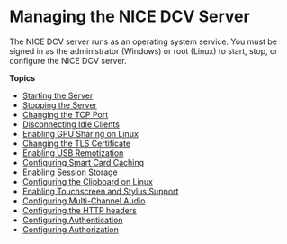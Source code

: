 # Managing the NICE DCV Server<a name="manage"></a>

The NICE DCV server runs as an operating system service\. You must be signed in as the administrator \(Windows\) or root \(Linux\) to start, stop, or configure the NICE DCV server\.

**Topics**
+ [Starting the Server](manage-start.md)
+ [Stopping the Server](manage-stop.md)
+ [Changing the TCP Port](manage-port.md)
+ [Disconnecting Idle Clients](manage-disconnect.md)
+ [Enabling GPU Sharing on Linux](manage-gpu.md)
+ [Changing the TLS Certificate](manage-cert.md)
+ [Enabling USB Remotization](manage-usb-remote.md)
+ [Configuring Smart Card Caching](manage-smart-card.md)
+ [Enabling Session Storage](manage-storage.md)
+ [Configuring the Clipboard on Linux](manage-clipboard.md)
+ [Enabling Touchscreen and Stylus Support](enable-stylus.md)
+ [Configuring Multi\-Channel Audio](manage-audio.md)
+ [Configuring the HTTP headers](manage-headers.md)
+ [Configuring Authentication](security-authentication.md)
+ [Configuring Authorization](security-authorization.md)